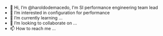 - 👋 Hi, I’m @haroldodemacedo, I'm SI performance engineering team lead
- 👀 I’m interested in configuration for performance
- 🌱 I’m currently learning ...
- 💞️ I’m looking to collaborate on ...
- 📫 How to reach me ...

<!---
haroldodemacedo/haroldodemacedo is a ✨ special ✨ repository because its `README.md` (this file) appears on your GitHub profile.
You can click the Preview link to take a look at your changes.
--->
